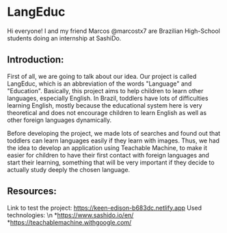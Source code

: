 # LangEduc
Hi everyone! I and my friend Marcos @marcostx7 are Brazilian High-School students doing an internship at SashiDo.

## Introduction: ##
First of all, we are going to talk about our idea. Our project is called LangEduc, which is an abbreviation of the words "Language" and "Education". Basically, this project aims to help children to learn other languages, especially English. In Brazil, toddlers have lots of difficulties learning English, mostly because the educational system here is very theoretical and does not encourage children to learn English as well as other foreign languages dynamically.

Before developing the project, we made lots of searches and found out that toddlers can learn languages easily if they learn with images. Thus, we had the idea to develop an application using Teachable Machine, to make it easier for children to have their first contact with foreign languages and start their learning, something that will be very important if they decide to actually study deeply the chosen language.

## Resources: ##
Link to test the project:
		https://keen-edison-b683dc.netlify.app
Used technologies: \n
		*https://www.sashido.io/en/
		*https://teachablemachine.withgoogle.com/

